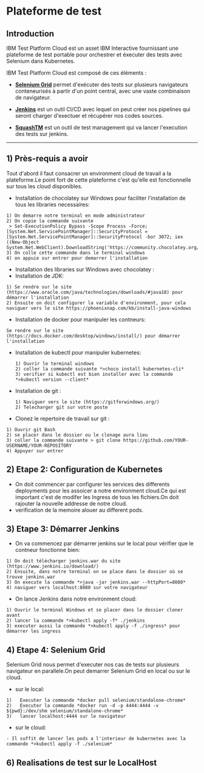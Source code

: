 # Plateforme de test



## Introduction
IBM Test Platform Cloud est un asset IBM Interactive fournissant une plateforme de test portable pour orchestrer et éxecuter des tests avec Selenium dans Kubernetes.

IBM Test Platform Cloud est composé de ces éléments :

-   **[Selenium Grid](https://www.selenium.dev/documentation/en/grid/)** permet d'exécuter des tests sur plusieurs navigateurs conteneurisés à partir d'un point central, avec une vaste combinaison de navigateur.

-   **[Jenkins](https://www.jenkins.io)** est un outil CI/CD avec lequel on peut créer nos pipelines qui seront charger d'exectuer et récupérer nos codes sources.

- **[SquashTM](https://www.squashtest.com/product-squash-tm)** est un outil de test management qui va lancer l'execution des tests sur jenkins.
 

---


## 1) Près-requis a avoir
Tout d'abord il faut consacrer un environment cloud de travail a la plateforme.Le point fort de cette plateforme c'est qu'elle est fonctionnelle sur tous les cloud disponibles.

- Installation de chocolatey sur Windows pour faciliter l'installation de tous les libraries necessaires:
``` 
1) On demarre notre terminal en mode administrateur 
2) On copie la commande suivante 
 > Set-ExecutionPolicy Bypass -Scope Process -Force; [System.Net.ServicePointManager]::SecurityProtocol = [System.Net.ServicePointManager]::SecurityProtocol -bor 3072; iex ((New-Object System.Net.WebClient).DownloadString('https://community.chocolatey.org/install.ps1'))
3) On colle cette commande dans le terminal windows 
4) on appuie sur entrer pour demarrer l'installation
```
-  Installation des libraries sur Windows avec chocolatey : 
  - Installation de JDK:
  ```
  1) Se rendre sur le site (https://www.oracle.com/java/technologies/downloads/#java18) pour démarrer l'installation 
  2) Ensuite on doit configurer la variable d'environment, pour cela naviguer vers le site https://phoenixnap.com/kb/install-java-windows
  ```
  - Installation de docker pour manipuler les contneurs:
  ```
  Se rendre sur le site (https://docs.docker.com/desktop/windows/install/) pour démarrer l'installation 
  ```
  - Installation de kubectl pour manipuler kubernetes:
    ```
    1) Ouvrir le terminal windows
    2) coller la commande suivante *>choco install kubernetes-cli*
    3) verifier si kubectl est bien installer avec la commande *>kubectl version --client*
    ```
  - Installation de git : 
    ```
    1) Naviguer vers le site (https://gitforwindows.org/)
    2) Telecharger git sur votre poste
    ```
-  Clonez le repertoire de travail sur git :
  ```
  1) Ouvrir git Bash
  2) se placer dans le dossier ou le clonage aura lieu
  3) coller la commande suivante > git clone https://github.com/YOUR-USERNAME/YOUR-REPOSITORY
  4) Appuyer sur entrer
  ```   
        
## 2) Etape 2: Configuration de Kubernetes
-   On doit commencer par configurer les services des differents deployments pour les assoicer a notre environment cloud.Ce qui est important c'est de modifer les Ingress de tous les fichiers.On doit rajouter la nouvelle addresse de notre cloud.
-   verification de la memoire alouer au different pods.
## 3) Etape 3: Démarrer Jenkins
-   On va commencez par démarrer jenkins sur le local pour vérifier que le contneur fonctionne bien:
   ```
  1) On doit télécharger jenkins.war du site (https://www.jenkins.io/download/)
  2) Ensuite, dans notre terminal on se place dans le dossier où se trouve jenkins.war
  3) On execute la commande *>java -jar jenkins.war --httpPort=8080*
  4) naviguer vers localhost:8080 sur votre navigateur
   ```
 -   On lance Jenkins dans notre environment cloud:  
  ```
  1) Ouvrir le terminal Windows et se placer dans le dossier cloner avant
  2) lancer la commande *>kubectl apply -f* ./jenkins
  3) executer aussi la commande *>kubectl apply -f ./ingress* pour démarrer les ingress
  ```
## 4) Etape 4: Selenium Grid
Selenium Grid nous permet d'executer nos cas de tests sur plusieurs navigateur en parallele.On peut demarrer Selenium Grid en local ou sur le cloud.
-   sur le local:
   ```
   1)	Executer la commande *docker pull selenium/standalone-chrome* 
   2)	Executer la commande *docker run -d -p 4444:4444 -v ${pwd}:/dev/shm selenium/standalone-chrome*
   3)	lancer localhost:4444 sur le navigateur
   ```
-   sur le cloud:
   ```
   - Il suffit de lancer les pods a l'interieur de kubernetes avec la commande *>kubectl apply -f ./selenium*
   ```

## 6) Realisations de test sur le LocalHost

